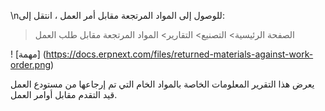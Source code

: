 \nللوصول إلى المواد المرتجعة مقابل أمر العمل ، انتقل إلى:

> الصفحة الرئيسية> التصنيع> التقارير> المواد المرتجعة مقابل طلب العمل

! [مهمة] (https://docs.erpnext.com/files/returned-materials-against-work-order.png)

يعرض هذا التقرير المعلومات الخاصة بالمواد الخام التي تم إرجاعها من مستودع العمل قيد التقدم مقابل أوامر العمل.